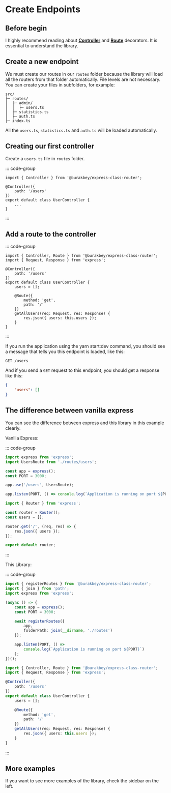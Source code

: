 # Create Endpoints

## Before begin

I highly recommend reading about [**Controller**](/decorators/controller) and [**Route**](/decorators/route) decorators. It is essential to understand the library.

## Create a new endpoint

We must create our routes in our `routes` folder because the library will load all the routers from that folder automatically. File levels are not necessary. You can create your files in subfolders, for example:

```
src/
├─ routes/
│  ├─ admin/
│  │  ├─ users.ts
│  ├─ statistics.ts
│  ├─ auth.ts
├─ index.ts
```

All the `users.ts`, `statistics.ts` and `auth.ts` will be loaded automatically.

## Creating our first controller

Create a `users.ts` file in `routes` folder.

::: code-group

```ts{3-5} [routes/users.ts]
import { Controller } from '@burakbey/express-class-router';

@Controller({
    path: '/users'
})
export default class UserController {
    ...
}
```

:::

## Add a route to the controller

::: code-group

```ts{10-16} [routes/users.ts]
import { Controller, Route } from '@burakbey/express-class-router';
import { Request, Response } from 'express';

@Controller({
    path: '/users'
})
export default class UserController {
    users = [];

    @Route({
        method: 'get',
        path: '/'
    })
    getAllUsers(req: Request, res: Response) {
        res.json({ users: this.users });
    }
}
```

:::

If you run the application using the yarn start:dev command, you should see a message that tells you this endpoint is loaded, like this:

```
GET /users
```

And if you send a `GET` request to this endpoint, you should get a response like this:

```json
{
    "users": []
}
```

## The difference between vanilla express

You can see the difference between express and this library in this example clearly.

Vanilla Express:

::: code-group

```ts [src/index.ts]
import express from 'express';
import UsersRoute from './routes/users';

const app = express();
const PORT = 3000;

app.use('/users', UsersRoute);

app.listen(PORT, () => console.log(`Application is running on port ${PORT}`));
```

```ts [src/routes/users.ts]
import { Router } from 'express';

const router = Router();
const users = [];

router.get('/', (req, res) => {
    res.json({ users });
});

export default router;
```

:::

This Library:

::: code-group

```ts [src/index.ts]
import { registerRoutes } from '@burakbey/express-class-router';
import { join } from 'path';
import express from 'express';

(async () => {
    const app = express();
    const PORT = 3000;

    await registerRoutes({
        app,
        folderPath: join(__dirname, './routes')
    });

    app.listen(PORT, () =>
        console.log(`Application is running on port ${PORT}`)
    );
})();
```

```ts [src/routes/users.ts]
import { Controller, Route } from '@burakbey/express-class-router';
import { Request, Response } from 'express';

@Controller({
    path: '/users'
})
export default class UserController {
    users = [];

    @Route({
        method: 'get',
        path: '/'
    })
    getAllUsers(req: Request, res: Response) {
        res.json({ users: this.users });
    }
}
```

:::

## More examples

If you want to see more examples of the library, check the sidebar on the left.
